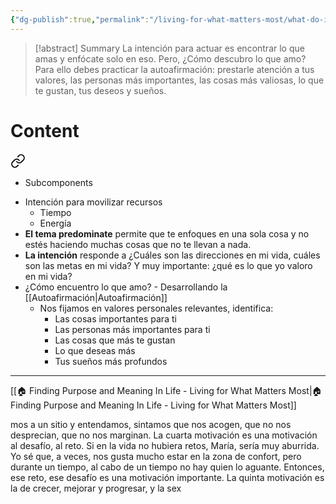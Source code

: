 ```yaml
---
{"dg-publish":true,"permalink":"/living-for-what-matters-most/what-do-i-value/"}
---
```


>[!abstract] Summary
> La intención para actuar es encontrar lo que amas y enfócate solo en eso. Pero, ¿Cómo descubro lo que amo? Para ello debes practicar la autoafirmación: prestarle atención a tus valores, las personas más importantes, las cosas más valiosas, lo que te gustan, tus deseos y sueños.

# Content

<div class="transclusion internal-embed is-loaded"><a class="markdown-embed-link" href="/living-for-what-matters-most/welcome-to-week-1/#a65ae9" aria-label="Open link"><svg xmlns="http://www.w3.org/2000/svg" width="24" height="24" viewBox="0 0 24 24" fill="none" stroke="currentColor" stroke-width="2" stroke-linecap="round" stroke-linejoin="round" class="svg-icon lucide-link"><path d="M10 13a5 5 0 0 0 7.54.54l3-3a5 5 0 0 0-7.07-7.07l-1.72 1.71"></path><path d="M14 11a5 5 0 0 0-7.54-.54l-3 3a5 5 0 0 0 7.07 7.07l1.71-1.71"></path></svg></a><div class="markdown-embed">



- Subcomponents 

</div></div>

- Intención para movilizar recursos
   - Tiempo
   - Energía
- **El tema predominate** permite que te enfoques en una sola cosa y no estés haciendo muchas cosas que no te llevan a nada.
- **La intención** responde a ¿Cuáles son las direcciones en mi vida, cuáles son las metas en mi vida? Y muy importante: ¿qué es lo que yo valoro en mi vida? 
- ¿Cómo encuentro lo que amo? - Desarrollando la [[Autoafirmación\|Autoafirmación]]
   - Nos fijamos en valores personales relevantes, identifica:
      - Las cosas importantes para ti
      - Las personas más importantes para ti
      - Las cosas que más te gustan
      - Lo que deseas más
      - Tus sueños más profundos

---
[[🏠 Finding Purpose and Meaning In Life - Living for What Matters Most\|🏠 Finding Purpose and Meaning In Life - Living for What Matters Most]]

mos a un sitio y entendamos, sintamos que nos acogen, que no nos desprecian, que no nos marginan. La cuarta motivación es una motivación al desafío, al reto. Si en la vida no hubiera retos, María, sería muy aburrida. Yo sé que, a veces, nos gusta mucho estar en la zona de confort, pero durante un tiempo, al cabo de un tiempo no hay quien lo aguante. Entonces, ese reto, ese desafío es una motivación importante. La quinta motivación es la de crecer, mejorar y progresar, y la sex